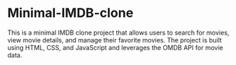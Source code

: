 # Minimal-IMDB-clone
This is a minimal IMDB clone project that allows users to search for movies, view movie details, and manage their favorite movies. The project is built using HTML, CSS, and JavaScript and leverages the OMDB API for movie data.
